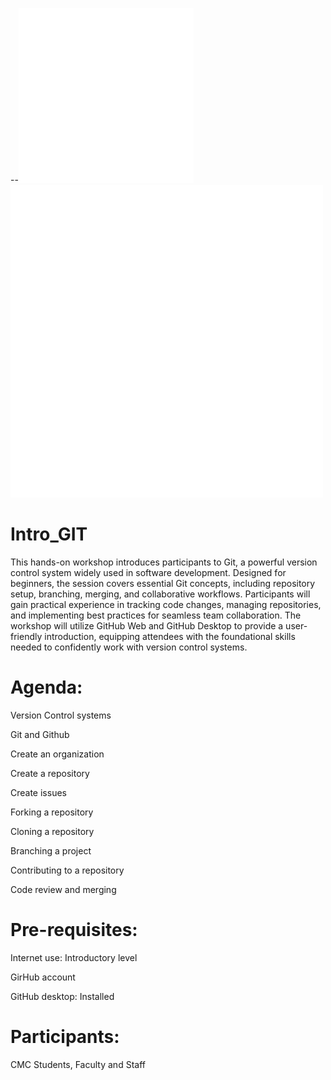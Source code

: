 --![Alt text](/assets/images/QCL.png)
<img src="/assets/images/QCL.png" alt="Description" width="500">

# Intro_GIT
This hands-on workshop introduces participants to Git, a powerful version control system widely used in software development. Designed for beginners, the session covers essential Git concepts, including repository setup, branching, merging, and collaborative workflows. Participants will gain practical experience in tracking code changes, managing repositories, and implementing best practices for seamless team collaboration. The workshop will utilize GitHub Web and GitHub Desktop to provide a user-friendly introduction, equipping attendees with the foundational skills needed to confidently work with version control systems.

# Agenda:
Version Control systems

Git and Github

Create an organization

Create a repository

Create issues

Forking a repository

Cloning a repository

Branching a project

Contributing to a repository

Code review and merging

# Pre-requisites:
Internet use: Introductory level

GirHub account

GitHub desktop: Installed

# Participants:
CMC Students, Faculty and Staff
